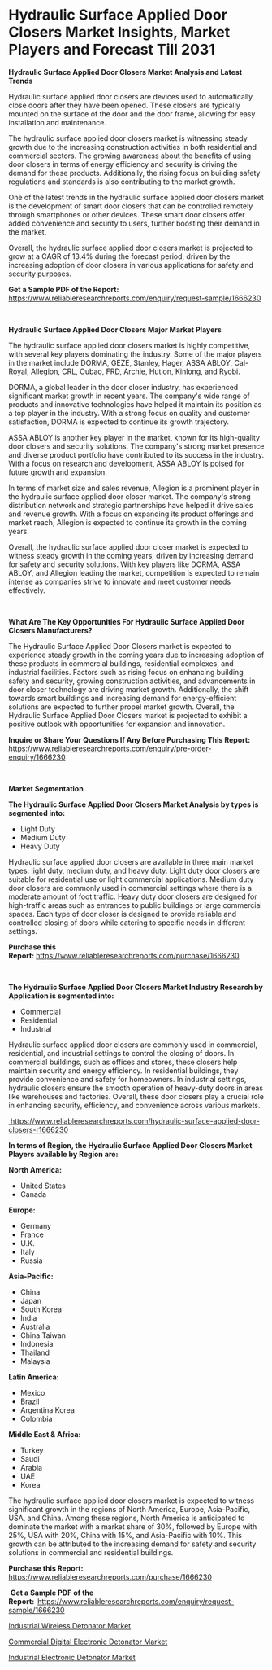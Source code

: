 <p><h1>Hydraulic Surface Applied Door Closers Market Insights, Market Players and Forecast Till 2031</h1></p><p><strong>Hydraulic Surface Applied Door Closers Market Analysis and Latest Trends</strong></p>
<p><p>Hydraulic surface applied door closers are devices used to automatically close doors after they have been opened. These closers are typically mounted on the surface of the door and the door frame, allowing for easy installation and maintenance.</p><p>The hydraulic surface applied door closers market is witnessing steady growth due to the increasing construction activities in both residential and commercial sectors. The growing awareness about the benefits of using door closers in terms of energy efficiency and security is driving the demand for these products. Additionally, the rising focus on building safety regulations and standards is also contributing to the market growth.</p><p>One of the latest trends in the hydraulic surface applied door closers market is the development of smart door closers that can be controlled remotely through smartphones or other devices. These smart door closers offer added convenience and security to users, further boosting their demand in the market.</p><p>Overall, the hydraulic surface applied door closers market is projected to grow at a CAGR of 13.4% during the forecast period, driven by the increasing adoption of door closers in various applications for safety and security purposes.</p></p>
<p><strong>Get a Sample PDF of the Report:&nbsp;</strong> <a href="https://www.reliableresearchreports.com/enquiry/request-sample/1666230">https://www.reliableresearchreports.com/enquiry/request-sample/1666230</a></p>
<p>&nbsp;</p>
<p><strong>Hydraulic Surface Applied Door Closers Major Market Players</strong></p>
<p><p>The hydraulic surface applied door closers market is highly competitive, with several key players dominating the industry. Some of the major players in the market include DORMA, GEZE, Stanley, Hager, ASSA ABLOY, Cal-Royal, Allegion, CRL, Oubao, FRD, Archie, Hutlon, Kinlong, and Ryobi.</p><p>DORMA, a global leader in the door closer industry, has experienced significant market growth in recent years. The company's wide range of products and innovative technologies have helped it maintain its position as a top player in the industry. With a strong focus on quality and customer satisfaction, DORMA is expected to continue its growth trajectory.</p><p>ASSA ABLOY is another key player in the market, known for its high-quality door closers and security solutions. The company's strong market presence and diverse product portfolio have contributed to its success in the industry. With a focus on research and development, ASSA ABLOY is poised for future growth and expansion.</p><p>In terms of market size and sales revenue, Allegion is a prominent player in the hydraulic surface applied door closer market. The company's strong distribution network and strategic partnerships have helped it drive sales and revenue growth. With a focus on expanding its product offerings and market reach, Allegion is expected to continue its growth in the coming years.</p><p>Overall, the hydraulic surface applied door closer market is expected to witness steady growth in the coming years, driven by increasing demand for safety and security solutions. With key players like DORMA, ASSA ABLOY, and Allegion leading the market, competition is expected to remain intense as companies strive to innovate and meet customer needs effectively.</p></p>
<p>&nbsp;</p>
<p><strong>What Are The Key Opportunities For Hydraulic Surface Applied Door Closers Manufacturers?</strong></p>
<p><p>The Hydraulic Surface Applied Door Closers market is expected to experience steady growth in the coming years due to increasing adoption of these products in commercial buildings, residential complexes, and industrial facilities. Factors such as rising focus on enhancing building safety and security, growing construction activities, and advancements in door closer technology are driving market growth. Additionally, the shift towards smart buildings and increasing demand for energy-efficient solutions are expected to further propel market growth. Overall, the Hydraulic Surface Applied Door Closers market is projected to exhibit a positive outlook with opportunities for expansion and innovation.</p></p>
<p><strong>Inquire or Share Your Questions If Any Before Purchasing This Report:</strong> <a href="https://www.reliableresearchreports.com/enquiry/pre-order-enquiry/1666230">https://www.reliableresearchreports.com/enquiry/pre-order-enquiry/1666230</a></p>
<p>&nbsp;</p>
<p><strong>Market Segmentation</strong></p>
<p><strong>The Hydraulic Surface Applied Door Closers Market Analysis by types is segmented into:</strong></p>
<p><ul><li>Light Duty</li><li>Medium Duty</li><li>Heavy Duty</li></ul></p>
<p><p>Hydraulic surface applied door closers are available in three main market types: light duty, medium duty, and heavy duty. Light duty door closers are suitable for residential use or light commercial applications. Medium duty door closers are commonly used in commercial settings where there is a moderate amount of foot traffic. Heavy duty door closers are designed for high-traffic areas such as entrances to public buildings or large commercial spaces. Each type of door closer is designed to provide reliable and controlled closing of doors while catering to specific needs in different settings.</p></p>
<p><strong>Purchase this Report:&nbsp;</strong><a href="https://www.reliableresearchreports.com/purchase/1666230">https://www.reliableresearchreports.com/purchase/1666230</a></p>
<p>&nbsp;</p>
<p><strong>The Hydraulic Surface Applied Door Closers Market Industry Research by Application is segmented into:</strong></p>
<p><ul><li>Commercial</li><li>Residential</li><li>Industrial</li></ul></p>
<p><p>Hydraulic surface applied door closers are commonly used in commercial, residential, and industrial settings to control the closing of doors. In commercial buildings, such as offices and stores, these closers help maintain security and energy efficiency. In residential buildings, they provide convenience and safety for homeowners. In industrial settings, hydraulic closers ensure the smooth operation of heavy-duty doors in areas like warehouses and factories. Overall, these door closers play a crucial role in enhancing security, efficiency, and convenience across various markets.</p></p>
<p><a href="https://www.reliableresearchreports.com/hydraulic-surface-applied-door-closers-r1666230">&nbsp;https://www.reliableresearchreports.com/hydraulic-surface-applied-door-closers-r1666230</a></p>
<p><strong>In terms of Region, the Hydraulic Surface Applied Door Closers Market Players available by Region are:</strong></p>
<p>
    <p> <strong> North America: </strong>
        <ul>
            <li>United States</li>
            <li>Canada</li>
        </ul>
        </p> 
    <p> <strong> Europe: </strong>
        <ul>
            <li>Germany</li>
            <li>France</li>
            <li>U.K.</li>
            <li>Italy</li>
            <li>Russia</li>
        </ul>
        </p> 
    <p> <strong> Asia-Pacific: </strong>
        <ul>
            <li>China</li>
            <li>Japan</li>
            <li>South Korea</li>
            <li>India</li>
            <li>Australia</li>
            <li>China Taiwan</li>
            <li>Indonesia</li>
            <li>Thailand</li>
            <li>Malaysia</li>
        </ul>
        </p> 
    <p> <strong> Latin America: </strong>
        <ul>
            <li>Mexico</li>
            <li>Brazil</li>
            <li>Argentina Korea</li>
            <li>Colombia</li>
        </ul>
        </p> 
    <p> <strong> Middle East & Africa: </strong>
        <ul>
            <li>Turkey</li>
            <li>Saudi</li>
            <li>Arabia</li>
            <li>UAE</li>
            <li>Korea</li>
        </ul>
    </p>
    </p>
<p><p>The hydraulic surface applied door closers market is expected to witness significant growth in the regions of North America, Europe, Asia-Pacific, USA, and China. Among these regions, North America is anticipated to dominate the market with a market share of 30%, followed by Europe with 25%, USA with 20%, China with 15%, and Asia-Pacific with 10%. This growth can be attributed to the increasing demand for safety and security solutions in commercial and residential buildings.</p></p>
<p><strong>Purchase this Report: </strong><a href="https://www.reliableresearchreports.com/purchase/1666230">https://www.reliableresearchreports.com/purchase/1666230</a></p>
<p>&nbsp;<strong>Get a Sample PDF of the Report:&nbsp;&nbsp;</strong><a href="https://www.reliableresearchreports.com/enquiry/request-sample/1666230">https://www.reliableresearchreports.com/enquiry/request-sample/1666230</a></p>
<p><strong></strong></p>
<p><p><a href="https://github.com/kufem1/Market-Research-Report-List-2/blob/main/industrial-wireless-detonator-market.md">Industrial Wireless Detonator Market</a></p><p><a href="https://github.com/RichRobinson5/Market-Research-Report-List-4/blob/main/commercial-digital-electronic-detonator-market.md">Commercial Digital Electronic Detonator Market</a></p><p><a href="https://github.com/singletonthaxterkelliehr2df/Market-Research-Report-List-2/blob/main/industrial-electronic-detonator-market.md">Industrial Electronic Detonator Market</a></p></p>